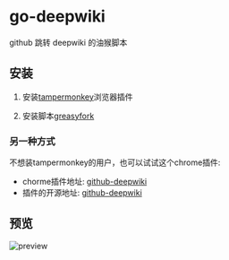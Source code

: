 # go-deepwiki

github 跳转 deepwiki 的油猴脚本

## 安装

1. 安装[tampermonkey](https://chromewebstore.google.com/detail/%E7%AF%A1%E6%94%B9%E7%8C%B4/dhdgffkkebhmkfjojejmpbldmpobfkfo)浏览器插件

2. 安装脚本[greasyfork](https://greasyfork.org/zh-CN/scripts/534059-github-go-deepwiki)

### 另一种方式

不想装tampermonkey的用户，也可以试试这个chrome插件:

- chorme插件地址: [github-deepwiki](https://chromewebstore.google.com/detail/github-deepwiki-unofficia/agchcjkheangfiopepndmenabbaopnpp)
- 插件的开源地址: [github-deepwiki](https://github.com/yamadashy/github-deepwiki)

## 预览

![preview](./asset/preview.png)

